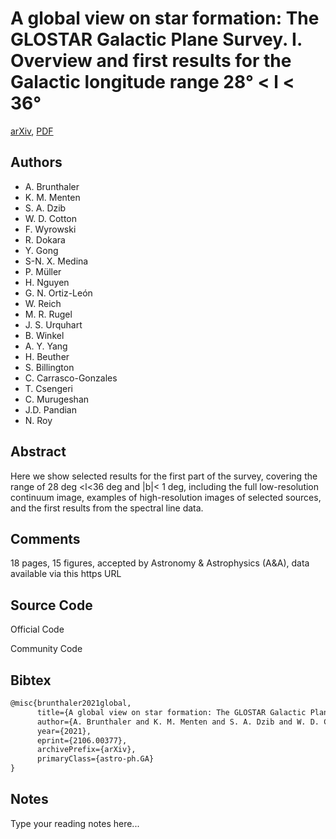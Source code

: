 
# A global view on star formation: The GLOSTAR Galactic Plane Survey. I. Overview and first results for the Galactic longitude range 28° < l < 36°

[arXiv](https://arxiv.org/abs/2106.0377), [PDF](https://arxiv.org/pdf/2106.0377.pdf)

## Authors

- A. Brunthaler
- K. M. Menten
- S. A. Dzib
- W. D. Cotton
- F. Wyrowski
- R. Dokara
- Y. Gong
- S-N. X. Medina
- P. Müller
- H. Nguyen
- G. N. Ortiz-León
- W. Reich
- M. R. Rugel
- J. S. Urquhart
- B. Winkel
- A. Y. Yang
- H. Beuther
- S. Billington
- C. Carrasco-Gonzales
- T. Csengeri
- C. Murugeshan
- J.D. Pandian
- N. Roy

## Abstract

Here we show selected results for the first part of the survey, covering the range of 28 deg <l<36 deg and |b|< 1 deg, including the full low-resolution continuum image, examples of high-resolution images of selected sources, and the first results from the spectral line data.

## Comments

18 pages, 15 figures, accepted by Astronomy & Astrophysics (A&A), data available via this https URL

## Source Code

Official Code



Community Code



## Bibtex

```tex
@misc{brunthaler2021global,
      title={A global view on star formation: The GLOSTAR Galactic Plane Survey. I. Overview and first results for the Galactic longitude range 28{\deg} < l < 36{\deg}}, 
      author={A. Brunthaler and K. M. Menten and S. A. Dzib and W. D. Cotton and F. Wyrowski and R. Dokara and Y. Gong and S-N. X. Medina and P. Müller and H. Nguyen and G. N. Ortiz-León and W. Reich and M. R. Rugel and J. S. Urquhart and B. Winkel and A. Y. Yang and H. Beuther and S. Billington and C. Carrasco-Gonzales and T. Csengeri and C. Murugeshan and J. D. Pandian and N. Roy},
      year={2021},
      eprint={2106.00377},
      archivePrefix={arXiv},
      primaryClass={astro-ph.GA}
}
```

## Notes

Type your reading notes here...

